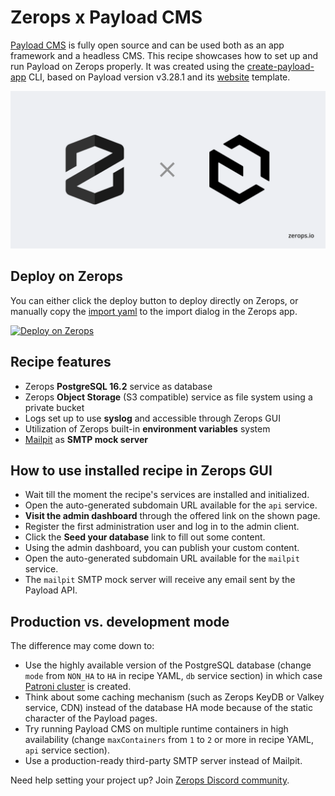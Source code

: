 # Zerops x Payload CMS

[Payload CMS](https://github.com/payloadcms/payload) is fully open source and can be used both as an app framework and a headless CMS. This recipe showcases how to set up and run Payload on Zerops properly. It was created using the [create-payload-app](https://www.npmjs.com/package/create-payload-app) CLI, based on Payload version v3.28.1 and its [website](https://github.com/payloadcms/payload/tree/main/templates/website) template.

![Payload CMS](https://github.com/zeropsio/recipe-shared-assets/blob/main/covers/png/cover-payload.png)

## Deploy on Zerops

You can either click the deploy button to deploy directly on Zerops, or manually copy the [import yaml](https://github.com/zeropsio/recipe-payload/blob/main/zerops-project-import.yml) to the import dialog in the Zerops app.

[![Deploy on Zerops](https://github.com/zeropsio/recipe-shared-assets/blob/main/deploy-button/green/deploy-button.svg)](https://app.zerops.io/recipe/payload)

## Recipe features

- Zerops **PostgreSQL 16.2** service as database
- Zerops **Object Storage** (S3 compatible) service as file system using a private bucket
- Logs set up to use **syslog** and accessible through Zerops GUI
- Utilization of Zerops built-in **environment variables** system
- [Mailpit](https://github.com/axllent/mailpit) as **SMTP mock server**

## How to use installed recipe in Zerops GUI

- Wait till the moment the recipe's services are installed and initialized.
- Open the auto-generated subdomain URL available for the `api` service.
- **Visit the admin dashboard** through the offered link on the shown page.
- Register the first administration user and log in to the admin client.
- Click the **Seed your database** link to fill out some content.
- Using the admin dashboard, you can publish your custom content.
- Open the auto-generated subdomain URL available for the `mailpit` service.
- The `mailpit` SMTP mock server will receive any email sent by the Payload API.

## Production vs. development mode

The difference may come down to:

- Use the highly available version of the PostgreSQL database (change `mode` from `NON_HA` to `HA` in recipe YAML, `db` service section) in which case [Patroni cluster](https://patroni.readthedocs.io) is created.
- Think about some caching mechanism (such as Zerops KeyDB or Valkey service, CDN) instead of the database HA mode because of the static character of the Payload pages.
- Try running Payload CMS on multiple runtime containers in high availability (change `maxContainers` from `1` to `2` or more in recipe YAML, `api` service section).
- Use a production-ready third-party SMTP server instead of Mailpit.

Need help setting your project up? Join [Zerops Discord community](https://discord.com/invite/WDvCZ54).

